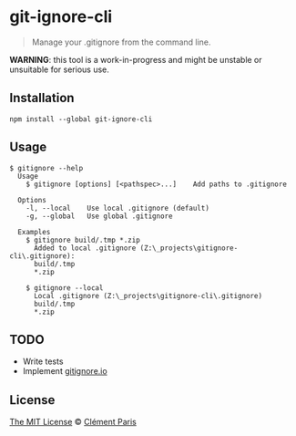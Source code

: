 # git-ignore-cli
> Manage your .gitignore from the command line.

**WARNING**: this tool is a work-in-progress and might be unstable or unsuitable for serious use.

## Installation
```
npm install --global git-ignore-cli
```

## Usage
```
$ gitignore --help
  Usage
    $ gitignore [options] [<pathspec>...]    Add paths to .gitignore

  Options
    -l, --local    Use local .gitignore (default)
    -g, --global   Use global .gitignore

  Examples
    $ gitignore build/.tmp *.zip
      Added to local .gitignore (Z:\_projects\gitignore-cli\.gitignore):
      build/.tmp
      *.zip

    $ gitignore --local
      Local .gitignore (Z:\_projects\gitignore-cli\.gitignore)
      build/.tmp
      *.zip
```

## TODO
- Write tests
- Implement [gitignore.io](https://www.gitignore.io/)

## License
[The MIT License](https://opensource.org/licenses/MIT) © [Clément Paris](http://www.clementparis.fr)
